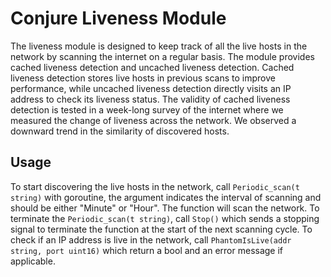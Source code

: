 # Conjure Liveness Module

The liveness module is designed to keep track of all the live hosts in the network by scanning the internet on a regular basis. The module provides cached liveness detection and uncached liveness detection. Cached liveness detection stores live hosts in previous scans to improve performance, while uncached liveness detection directly visits an IP address to check its liveness status. The validity of cached liveness detection is tested in a week-long survey of the internet where we measured the change of liveness across the network. We observed a downward trend in the similarity of discovered hosts.

## Usage

To start discovering the live hosts in the network, call `Periodic_scan(t string)` with goroutine, the argument indicates the interval of scanning and should be either "Minute" or "Hour". The function will scan the network.
To terminate the `Periodic_scan(t string)`, call `Stop()` which sends a stopping signal to terminate the function at the start of the next scanning cycle.
To check if an IP address is live in the network, call `PhantomIsLive(addr string, port uint16)` which return a bool and an error message if applicable.
